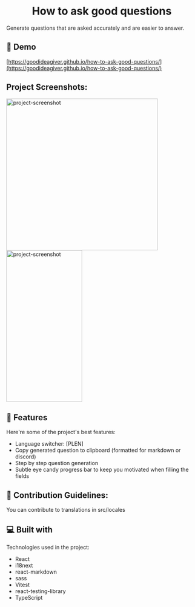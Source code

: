 <h1 align="center" id="title">How to ask good questions</h1>

<p id="description">Generate questions that are asked accurately and are easier to answer.</p>

<h2>🚀 Demo</h2>

[https://goodideagiver.github.io/how-to-ask-good-questions/](https://goodideagiver.github.io/how-to-ask-good-questions/)

<h2>Project Screenshots:</h2>

<span>
<img height="400px" src="https://i.imgur.com/ewbTCjJ.png" alt="project-screenshot" width="" height="400/">
</span>
<span>
<img display="inline-block" src="https://i.imgur.com/jVqqNMP.png" alt="project-screenshot" width="200" height="400/">
</span>
  
  
<h2>🧐 Features</h2>

Here're some of the project's best features:

*   Language switcher: \[PLEN\]
*   Copy generated question to clipboard (formatted for markdown or discord)
*   Step by step question generation
*   Subtle eye candy progress bar to keep you motivated when filling the fields

<h2>🍰 Contribution Guidelines:</h2>

You can contribute to translations in src/locales

  
  
<h2>💻 Built with</h2>

Technologies used in the project:

*   React
*   i18next
*   react-markdown
*   sass
*   Vitest
*   react-testing-library
*   TypeScript
